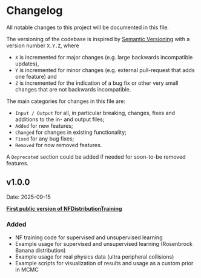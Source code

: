 # Changelog

All notable changes to this project will be documented in this file.

The versioning of the codebase is inspired by [Semantic Versioning](https://semver.org/spec/v2.0.0.html) with a version number `X.Y.Z`, where

* `X` is incremented for major changes (e.g. large backwards incompatible updates),
* `Y` is incremented for minor changes (e.g. external pull-request that adds one feature) and
* `Z` is incremented for the indication of a bug fix or other very small changes that are not backwards incompatible.

The main categories for changes in this file are:

* `Input / Output` for all, in particular breaking, changes, fixes and additions to the in- and output files;
* `Added` for new features;
* `Changed` for changes in existing functionality;
* `Fixed` for any bug fixes;
* `Removed` for now removed features.

A `Deprecated` section could be added if needed for soon-to-be removed features.

## v1.0.0
Date: 2025-09-15

**[First public version of NFDistributionTraining](https://github.com/Hendrik1704/NFDistributionTraining/releases/tag/v1.0.0)**

### Added

* NF training code for supervised and unsupervised learning
* Example usage for supervised and unsupervised learning (Rosenbrock Banana distribution)
* Example usage for real physics data (ultra peripheral collisions)
* Example scripts for visualization of results and usage as a custom prior in MCMC
